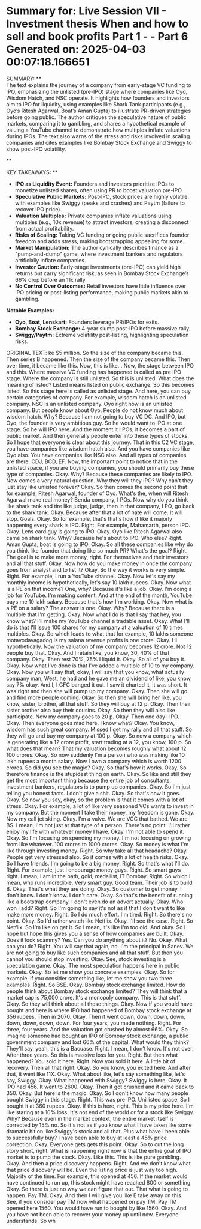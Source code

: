 Summary for: Live Session VII - Investment thesis When and how to sell and book profits Part 1 - - Part 6
Generated on: 2025-04-03 00:07:18.166651
==================================================

SUMMARY:
**  
The text explains the journey of a company from early-stage VC funding to IPO, emphasizing the unlisted (pre-IPO) stage where companies like Oyo, Wisdom Hatch, and NSC operate. It highlights how founders and investors aim to IPO for liquidity, using examples like Shark Tank participants (e.g., Oyo’s Ritesh Agarwal, Boat’s Aman Gupta) to illustrate PR-driven strategies before going public. The author critiques the speculative nature of public markets, comparing it to gambling, and shares a hypothetical example of valuing a YouTube channel to demonstrate how multiples inflate valuations during IPOs. The text also warns of the stress and risks involved in scaling companies and cites examples like Bombay Stock Exchange and Swiggy to show post-IPO volatility.  

**

KEY TAKEAWAYS:
**  
- **IPO as Liquidity Event:** Founders and investors prioritize IPOs to monetize unlisted shares, often using PR to boost valuation pre-IPO.  
- **Speculative Public Markets:** Post-IPO, stock prices are highly volatile, with examples like Swiggy (peaks and crashes) and Paytm (failure to recover IPO price).  
- **Valuation Multiples:** Private companies inflate valuations using multiples (e.g., 10x revenue) to attract investors, creating a disconnect from actual profitability.  
- **Risks of Scaling:** Taking VC funding or going public sacrifices founder freedom and adds stress, making bootstrapping appealing for some.  
- **Market Manipulation:** The author cynically describes finance as a "pump-and-dump" game, where investment bankers and regulators artificially inflate companies.  
- **Investor Caution:** Early-stage investments (pre-IPO) can yield high returns but carry significant risk, as seen in Bombay Stock Exchange’s 66% drop before an 11x rally.  
- **No Control Over Outcomes:** Retail investors have little influence over IPO pricing or post-listing performance, making public markets akin to gambling.  

**Notable Examples:**  
- **Oyo, Boat, Lenskart:** Founders leverage PR/IPOs for exits.  
- **Bombay Stock Exchange:** 4-year slump post-IPO before massive rally.  
- **Swiggy/Paytm:** Extreme volatility post-listing, highlighting speculation risks.

ORIGINAL TEXT:
ke $5 million. So the size of the company became this. Then series B happened. Then the size of the company became this. Then over time, it became like this. Now, this is like... Now, the stage between IPO and this. Where massive VC funding has happened is called as pre IPO stage. Where the company is still unlisted. So this is unlisted. What does the meaning of listed? Listed means listed on public exchange. So this becomes listed. So this stage here is called as unlisted stage. And here, you can buy certain categories of company. For example, wisdom hatch is an unlisted company. NSC is an unlisted company. Oyo right now is an unlisted company. But people know about Oyo. People do not know much about wisdom hatch. Why? Because I am not going to buy VC DC. And IPO, but Oyo, the founder is very ambitious guy. So he would want to IPO at one stage. So he will IPO here. And the moment it I POs, it becomes a part of public market. And then generally people enter into these types of stocks. So I hope that everyone is clear about this journey. That in this C2 VC stage, you have companies like wisdom hatch also. And you have companies like Oyo also. You have companies like NSC also. And all types of companies are there. CDJ, BCD, EF. Now, the important point to notice that in the unlisted space, if you are buying companies, you should primarily buy these type of companies. Okay. Why? Because these companies are likely to IPO. Now comes a very natural question. Why they will they IPO? Why can't they just stay like unlisted forever? Okay. So then comes the second point that for example, Ritesh Agarwal, founder of Oyo. What's the, when will Ritesh Agarwal make real money? Benda company, I POs. Now why do you think like shark tank and tire like judge, judge, then in that company, I PO, go back to the shark tank. Okay. Because after that a lot of hate will come. It will stop. Goals. Okay. So for example, that's that's how if like it majorly happening every shark is IPO. Right. For example, Mahamarth, person IPO. Okay. Lens card guy is going to IPO. Okay. Oyo like Ritesh Agarwal also came on shark tank. Why? Because he's about to IPO. Who else? Right. Aman Gupta, boat is going to IPO. Okay. So all these companies like why do you think like founder that doing like so much PR? What's the goal? Right. The goal is to make more money, right. For themselves and their investors and all that stuff. Okay. Now how do you make money in once the company goes from analyst and to list it? Okay. So the way it works is very simple. Right. For example, I run a YouTube channel. Okay. Now let's say my monthly income is hypothetically, let's say 10 lakh rupees. Okay. Now what is a PE on that income? One, why? Because it's like a job. Okay. I'm doing a job for YouTube. I'm making content. And at the end of the month, YouTube pays me 10 lakh salary. Because that's how I'm working. Okay. Now what is a PE on a salary? The answer is one. Okay. Why? Because there is a multiple that I'm getting. Okay. Now what I do is that I say that hey, you know what? I'll make my YouTube channel a tradable asset. Okay. What I'll do is that I'll issue 100 shares for my company at a valuation of 10 times multiples. Okay. So which leads to what that for example, 10 lakhs someone motavodavagadog is my salana revenue profits is one crore. Okay. Hi hypothetically. Now the valuation of my company becomes 12 crore. Not 12 people buy that. Okay. And I retain like, you know, 30, 40% of that company. Okay. Then rest 70%, 75% I liquid it. Okay. So all of you buy it. Okay. Now what I've done is that I've added a multiple of 10 to my company. Okay. Now you will say that, okay, I will say that you know, what actually company man, West, he had and he gave me an dividend of like, you know, say 7% okay. And I, I GFC banged it out. I saw it charted it, it was short. It was right and then she will pump up my company. Okay. Then she will go and find more people coming. Okay. So then she will bring her like, you know, sister, brother, all that stuff. So they will buy at 12 p. Okay. Then their sister brother also buy their cousins. Okay. So then they will also like participate. Now my company goes to 20 p. Okay. Then one day I IPO. Okay. Then everyone goes mad here. I know what? Okay. You know, wisdom has such great company. Missed I get my rally and all that stuff. So they will go and buy my company at 100 p. Okay. So now a company which is generating like a 12 crore profit, start trading at a 12, you know, 100 p. So what does that mean? That my valuation becomes roughly what about 12 100 crores. Okay. So now suddenly I'm a person who was making like 10 lakh rupees a month salary. Now I own a company which is worth 1200 crores. So did you see the magic? Okay. So that's how it works. Okay. So therefore finance is the stupidest thing on earth. Okay. So like and still they get the most important thing because the entire job of consultants, investment bankers, regulators is to pump up companies. Okay. So I'm just telling you honest facts. I don't give a shit. Okay. So that's how it goes. Okay. So now you say, okay, so the problem is that it comes with a lot of stress. Okay. For example, a lot of like very seasoned VCs wants to invest in my company. But the moment I take their money, my freedom is gone. Okay. Now my call jet skiing. Okay. I'm a valve. We are VCC that bathed. We are BS. I mean, I'm not just at that type of a person. There's no point. I'll rather enjoy my life with whatever money I have. Okay. I'm not able to spend it. Okay. So I'm focusing on spending my money. I'm not focusing on growing from like whatever. 100 crores to 1000 crores. Okay. So money is what I'm like through investing money. Right. So why take all that headache? Okay. People get very stressed also. So it comes with a lot of health risks. Okay. So I have friends. I'm going to be a big money. Right. So that's what I'll do. Right. For example, just I encourage money guys. Right. So smart guys right. I mean, I am in the bath, gold, medallist, IT Bombay. Right. So which I mean, who runs incredible. Very smart guy. Good team. Their job is to build B. Okay. That's what they are doing. Okay. So customer to get money. I don't know. I don't know. I don't care. Okay. So that's the benefit of running like a bootstrap company. I don't even do an advert actually. Okay. Who won I add? Right. So I'm going to say it's not as if that I don't want to like make more money. Right. So I do much effort. I'm tired. Right. So there's no point. Okay. So I'd rather watch like Netflix. Okay. I'll see the case. Right. So Netflix. So I'm like on get it. So I mean, it's like I'm too old. And okay. So I hope but hope this gives you a sense of how companies are built. Okay. Does it look scammy? Yes. Can you do anything about it? No. Okay. What can you do? Right. You will say that again, no. I'm the principal in Sanev. We are not going to buy like such companies and all that stuff. But then you cannot you should stop investing. Okay. See, stock investing is a speculation game. Okay. The most speculation happens here in public markets. Okay. So let me show you concrete examples. Okay. So for example, if you consider something like, let me show you two three examples. Right. So BSE. Okay. Bombay stock exchange limited. How do people think about Bombay stock exchange limited? They will think that a market cap is 75,000 crore. It's a monopoly company. This is that stuff. Okay. So they will think about all these things. Okay. Now if you would have bought and here is where IPO had happened of Bombay stock exchange at 356 rupees. Then in 2070. Okay. Then it went down, down, down, down, down, down, down, down. For four years, you made nothing. Right. For three, four years. And the valuation got crushed by almost 66%. Okay. So imagine someone had bought an IPO of Bombay stock exchange, a public government company and lost 66% of the capital. What would they think? They'll say, yeah, this is a Bacuase. Right. I mean, I don't know. It's not over. After three years. So this is massive loss for you. Right. But then what happened? You sold it here. Right. Now you sold it here. A little bit of recovery. Then all that right. Okay. So you know, you exited here. And after that, it went like 11X. Okay. What about like, let's say something like, let's say, Swiggy. Okay. What happened with Swiggy? Swiggy is here. Okay. It IPO had 456. It went to 2600. Okay. Then it got crushed and it came back to 350. Okay. But here is the magic. Okay. So I don't know how many people bought Swiggy in this stage. Right. This was pre IPO. Unillisted space. So I bought it at 360 rupees. Okay. If this is here, right. This is my price here. I'm like staring at a 10% loss. It's not end of the world or for a stock like Swiggy. Why? Because even in the market context, the entire market itself is corrected by 15% no. So it's not as if you know what I have taken like some dramatic hit on like Swiggy's stock and all that. Plus what have I been able to successfully buy? I have been able to buy at least a 45% price correction. Okay. Everyone gets gets this point. Okay. So to cut the long story short, right. What is happening right now is that the entire goal of IPO market is to pump the stock. Okay. Like this. This is like pure gambling. Okay. And then a price discovery happens. Right. And we don't know what that price discovery will be. Even the listing price is just way too high. Majority of the time. For example, this opened at 456. If the market would have continued to run up, this stock might have reached 800 or something. Okay. So there is just no way we can figure that out. That what is going to happen. Pay TM. Okay. And then I will give you like E take away on this. See, if you consider pay TM now what happened on pay TM. Pay TM opened here 1560. You would have run to bought by like 1560. Okay. And you have not been able to recover your money up until now. Everyone understands. So wh